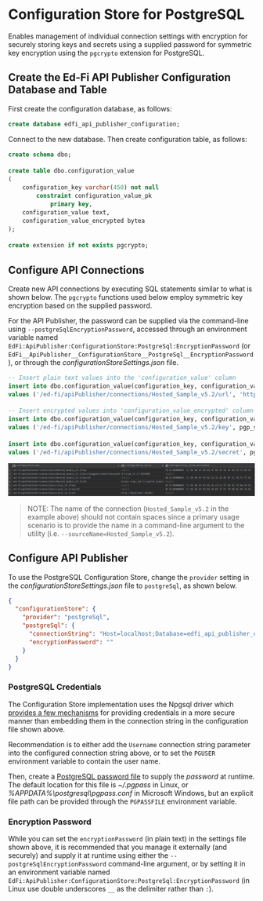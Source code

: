 # Configuration Store for PostgreSQL

Enables management of individual connection settings with encryption for securely storing keys and secrets using a supplied password for symmetric key encryption using the `pgcrypto` extension for PostgreSQL.

## Create the Ed-Fi API Publisher Configuration Database and Table

First create the configuration database, as follows:
```sql
create database edfi_api_publisher_configuration;
```
Connect to the new database. Then create configuration table, as follows:
```sql
create schema dbo;

create table dbo.configuration_value
(
    configuration_key varchar(450) not null
        constraint configuration_value_pk
            primary key,
    configuration_value text,
    configuration_value_encrypted bytea
);

create extension if not exists pgcrypto;
```

## Configure API Connections

Create new API connections by executing SQL statements similar to what is shown below. The `pgcrypto` functions used below employ symmetric key encryption based on the supplied password.

For the API Publisher, the password can be supplied via the command-line using `--postgreSqlEncryptionPassword`, accessed through an environment variable named `EdFi:ApiPublisher:ConfigurationStore:PostgreSql:EncryptionPassword` (or `EdFi__ApiPublisher__ConfigurationStore__PostgreSql__EncryptionPassword`), or through the _configurationStoreSettings.json_ file.

```sql
-- Insert plain text values into the 'configuration_value' column
insert into dbo.configuration_value(configuration_key, configuration_value)
values ('/ed-fi/apiPublisher/connections/Hosted_Sample_v5.2/url', 'https://api.ed-fi.org/v5.2/api/');

-- Insert encrypted values into 'configuration_value_encrypted' column
insert into dbo.configuration_value(configuration_key, configuration_value_encrypted)
values ('/ed-fi/apiPublisher/connections/Hosted_Sample_v5.2/key', pgp_sym_encrypt('RvcohKz9zHI4', 'my-secure-password'));

insert into dbo.configuration_value(configuration_key, configuration_value_encrypted)
values ('/ed-fi/apiPublisher/connections/Hosted_Sample_v5.2/secret', pgp_sym_encrypt('E1iEFusaNf81xzCxwHfbolkC', 'my-secure-password'));
```

![PostgreSQL Configuration Store](../img/PostgreSql-configuration-store-example.png)

> NOTE: The name of the connection (`Hosted_Sample_v5.2` in the example above) should not contain spaces since a primary usage scenario is to provide the name in a command-line argument to the utility (i.e. `--sourceName=Hosted_Sample_v5.2`).

## Configure API Publisher

To use the PostgreSQL Configuration Store, change the `provider` setting in the _configurationStoreSettings.json_ file to `postgreSql`, as shown below.

```json
{
  "configurationStore": {
    "provider": "postgreSql",
    "postgreSql": {
      "connectionString": "Host=localhost;Database=edfi_api_publisher_configuration",
      "encryptionPassword": ""
    }
  }
}
```

### PostgreSQL Credentials

The Configuration Store implementation uses the Npgsql driver which [provides a few mechanisms](https://www.npgsql.org/doc/connection-string-parameters.html) for providing credentials in a more secure manner than embedding them in the connection string in the configuration file shown above.

Recommendation is to either add the `Username` connection string parameter into the configured connection string above, or to set the `PGUSER` environment variable to contain the user name.

Then, create a [PostgreSQL password file](https://www.postgresql.org/docs/current/libpq-pgpass.html) to supply the _password_ at runtime. The default location for this file is _~/.pgpass_ in Linux, or _%APPDATA%\postgresql\pgpass.conf_ in Microsoft Windows, but an explicit file path can be provided through the `PGPASSFILE` environment variable.

### Encryption Password

While you can set the `encryptionPassword` (in plain text) in the settings file shown above, it is recommended that you manage it externally (and securely) and supply it at runtime using either the `--postgreSqlEncryptionPassword` command-line argument, or by setting it in an environment variable named `EdFi:ApiPublisher:ConfigurationStore:PostgreSql:EncryptionPassword` (in Linux use double underscores `__` as the delimiter rather than `:`).
